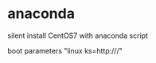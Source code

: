 # anaconda 
silent install CentOS7 with anaconda script

boot parameters
"linux ks=http://<server>/<path>"

